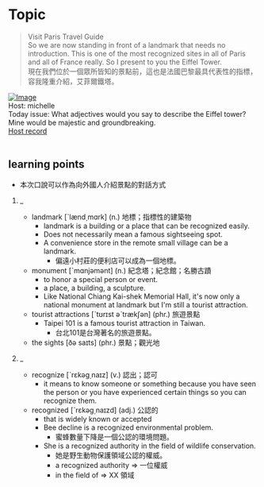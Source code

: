 # Topic

> Visit Paris Travel Guide <br>
> So we are now standing in front of a landmark that needs no introduction. This is one of the most recognized sites in all of Paris and all of France really. So I present to you the Eiffel Tower. <br>
> 現在我們位於一個眾所皆知的景點前，這也是法國巴黎最具代表性的指標，容我隆重介紹，艾菲爾鐵塔。 <br>

[![Image](https://cdn.voicetube.com/assets/thumbnails/3bPjUzwo378.jpg)](https://www.youtube.com/embed/3bPjUzwo378?rel=0&showinfo=0&cc_load_policy=0&controls=1&autoplay=1&iv_load_policy=3&playsinline=1&wmode=transparent&start=45&end=59&enablejsapi=1&origin=https://tw.voicetube.com&widgetid=1)<br>
Host: michelle
<br>Today issue: What adjectives would you say to describe the Eiffel tower? Mine would be majestic and groundbreaking.
<br>
[Host record](https://cdn.voicetube.com/tmp/everyday_records/Michellesu/2518.mp3)
<br><br>
## learning points
* 本次口說可以作為向外國人介紹景點的對話方式
1. _
	* landmark [ˋlænd͵mɑrk] (n.) 地標；指標性的建築物
        - landmark is a building or a place that can be recognized easily.
        - Does not necessarily mean a famous sightseeing spot.
        - A convenience store in the remote small village can be a landmark.
            + 偏遠小村莊的便利店可以成為一個地標。
	* monument [ˋmɑnjəmənt] (n.) 紀念塔；紀念館；名勝古蹟
        - to honor a special person or event.
        - a place, a building, a sculpture.
        - Like National Chiang Kai-shek Memorial Hall, it's now only a national monument at landmark but I'm still a tourist attraction.
	* tourist attractions [ˋtʊrɪst əˋtrækʃən] (phr.) 旅遊景點
        - Taipei 101 is a famous tourist attraction in Taiwan.
            + 台北101是台灣著名的旅遊景點。
	* the sights [ðə saɪts] (phr.) 景點；觀光地

2. _
	* recognize [ˋrɛkəg͵naɪz] (v.) 認出；認可
        - it means to know someone or something because you have seen the person or you have experienced certain things so you can recognize them.
	* recognized [ˋrɛkəg͵naɪzd] (adj.) 公認的
        - that is widely known or accepted
        - Bee decline is a recognized environmental problem.
            + 蜜蜂數量下降是一個公認的環境問題。
        - She is a recognized authority in the field of wildlife conservation.
            + 她是野生動物保護領域公認的權威。
            + a recognized authority => 一位權威
            + in the field of => XX 領域

